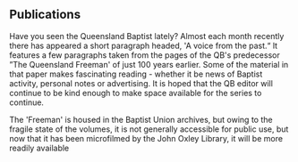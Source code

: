 ## Publications

Have you seen the Queensland Baptist lately? Almost each month
recently there has appeared a short paragraph headed, 'A voice from
the past.“ lt features a few paragraphs taken from the pages of the
QB's predecessor ”The Queensland Freeman' of just 100 years earlier.
Some of the material in that paper makes fascinating reading - whether
it be news of Baptist activity, personal notes or advertising. It is
hoped that the QB editor will continue to be kind enough to make space
available for the series to continue.

The 'Freeman' is housed in the Baptist Union archives, but
owing to the fragile state of the volumes, it is not generally
accessible for public use, but now that it has been microfilmed by the
John Oxley Library, it will be more readily available